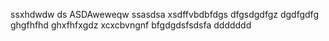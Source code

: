 ssxhdwdw
ds
ASDAweweqw
ssasdsa
xsdffvbdbfdgs
dfgsdgdfgz
dgdfgdfg
ghgfhfhd
ghxfhfxgdz
xcxcbvngnf
bfgdgdsfsdsfa
ddddddd
